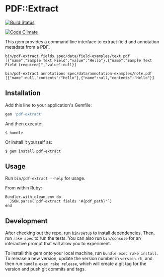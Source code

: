 # PDF::Extract

[![Build Status](https://travis-ci.org/Scrimmage/pdf-extract-meta.svg)](https://travis-ci.org/Scrimmage/pdf-extract-meta)

[![Code Climate](https://codeclimate.com/github/Scrimmage/pdf-extract-meta.png)](https://codeclimate.com/github/Scrimmage/pdf-extract-meta)

This gem provides a command line interface to extract field and annotation metadata from a PDF.

```
bin/pdf-extract fields spec/data/field-examples/text.pdf
[{"name":"Sample Text Field","value":"Hello"},{"name":"Sample Text Field (required)","value":null}]
```

```
bin/pdf-extract annotations spec/data/annotation-examples/note.pdf
[{"name":null,"contents":"Hello"},{"name":null,"contents":"Hello"}]
```

## Installation

Add this line to your application's Gemfile:

```ruby
gem 'pdf-extract'
```

And then execute:

    $ bundle

Or install it yourself as:

    $ gem install pdf-extract

## Usage

Run `bin/pdf-extract --help` for usage.

From within Ruby:
```
Bundler.with_clean_env do
  JSON.parse(`pdf-extract fields '#{pdf_path}'`)
end
```

## Development

After checking out the repo, run `bin/setup` to install dependencies. Then, run `rake spec` to run the tests. You can also run `bin/console` for an interactive prompt that will allow you to experiment.

To install this gem onto your local machine, run `bundle exec rake install`. To release a new version, update the version number in `version.rb`, and then run `bundle exec rake release`, which will create a git tag for the version and push git commits and tags.
